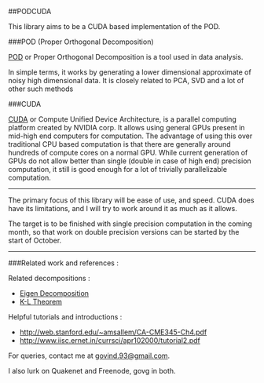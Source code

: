 ##PODCUDA

This library aims to be a CUDA based implementation of the POD.

###POD (Proper Orthogonal Decomposition)

[POD](http://en.wikipedia.org/wiki/Principal_components_analysis) or Proper Orthogonal Decomposition is a tool used in data analysis.

 

In simple terms, it works by generating a lower dimensional approximate of
noisy high dimensional data. It is closely related to PCA, SVD and a lot of
other such methods

###CUDA

[CUDA]( http://www.nvidia.com/object/cuda_home_new.html) or Compute Unified Device Architecture, is a parallel computing platform
created by NVIDIA corp. It allows using general GPUs present in mid-high end
computers for computation. The advantage of using this over traditional CPU
based computation is that there are generally around hundreds of compute cores
on a normal GPU. While current generation of GPUs do not allow better than
single (double in case of high end) precision computation, it still is good
enough for a lot of trivially parallelizable computation.

<hr>
The primary focus of this library will be ease of use, and speed. CUDA does
have its limitations, and I will try to work around it as much as it allows.


The target is to be finished with single precision computation in the coming
month, so that work on double precision versions can be started by the start
of October.

<hr>

###Related work and references : 

Related decompositions : 

* [Eigen Decomposition](http://en.wikipedia.org/wiki/Matrix_decomposition#Eigendecomposition)
* [K-L Theorem](http://en.wikipedia.org/wiki/Karhunen%E2%80%93Lo%C3%A8ve_theorem)

Helpful tutorials and introductions : 

* http://web.stanford.edu/~amsallem/CA-CME345-Ch4.pdf
* http://www.iisc.ernet.in/currsci/apr102000/tutorial2.pdf


For queries, contact me at govind.93@gmail.com.

I also lurk on Quakenet and Freenode, govg in both.
